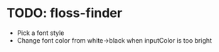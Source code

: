 # TODO: floss-finder
- Pick a font style
- Change font color from white->black when inputColor is too bright